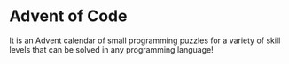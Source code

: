# Advent of Code
It is an Advent calendar of small programming puzzles for a variety of skill levels that can be solved in any programming language!
